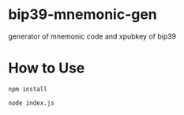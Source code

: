# bip39-mnemonic-gen
generator of mnemonic code and xpubkey of bip39

# How to Use

```
npm install

node index.js
```
